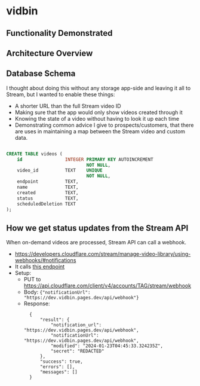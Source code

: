 # vidbin

## Functionality Demonstrated

## Architecture Overview

## Database Schema

I thought about doing this without any storage app-side and leaving it all to
Stream, but I wanted to enable these things:

- A shorter URL than the full Stream video ID
- Making sure that the app would only show videos created through it
- Knowing the state of a video without having to look it up each time
- Demonstrating common advice I give to prospects/customers, that there are
  uses in maintaining a map between the Stream video and custom data.

```sql

CREATE TABLE videos (
    id                INTEGER PRIMARY KEY AUTOINCREMENT
                              NOT NULL,
    video_id          TEXT    UNIQUE
                              NOT NULL,
    endpoint          TEXT,
    name              TEXT,
    created           TEXT,
    status            TEXT,
    scheduledDeletion TEXT
);

```

## How we get status updates from the Stream API

When on-demand videos are processed, Stream API can call a webhook.

- https://developers.cloudflare.com/stream/manage-video-library/using-webhooks/#notifications
- It calls [this endpoint](./src/app/api/webhook/route.ts)
- Setup:
  - PUT to https://api.cloudflare.com/client/v4/accounts/TAG/stream/webhook
  - Body: `{"notificationUrl": "https://dev.vidbin.pages.dev/api/webhook"}`
  - Response:
    ```
      {
          "result": {
              "notification_url": "https://dev.vidbin.pages.dev/api/webhook",
              "notificationUrl": "https://dev.vidbin.pages.dev/api/webhook",
              "modified": "2024-01-23T04:45:33.324235Z",
              "secret": "REDACTED"
          },
          "success": true,
          "errors": [],
          "messages": []
      }
    ```
